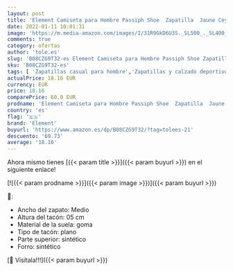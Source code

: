 ```yaml
---
layout: post
title: 'Element Camiseta para Hombre Passiph Shoe  Zapatilla  Jaune Ceylon Yellow  42 EU'
date: 2022-01-11 10:01:31
image: 'https://m.media-amazon.com/images/I/31R9GkD6U3S._SL500_._SL400_.jpg'
comments: true
category: ofertas
author: 'tole.es'
slug: 'B08CZG9T32-es Element Camiseta para Hombre Passiph Shoe Zapatilla Jaune...'
sku: 'B08CZG9T32-es'
tags: [ 'Zapatillas casual para hombre','Zapatillas y calzado deportivo para hombre','Zapatos','Zapatos para hombre','Zapatos y complementos','element','zapatilla', ]
actualPrice: 18.16 EUR
currency: EUR
price: 18.16
comparePrice: 60.0 EUR
prodname: 'Element Camiseta para Hombre Passiph Shoe  Zapatilla  Jaune Ceylon Yellow  42 EU'
country: 'es'
flag: '🇪🇸'
brand: 'Element'
buyurl: 'https://www.amazon.es/dp/B08CZG9T32/?tag=tolees-21'
descuento: '69.73'
average: '18.16'
---
```


Ahora mismo tienes [{{< param title >}}]({{< param buyurl >}}) en el siguiente enlace!

[![{{< param prodname >}}]({{< param image >}})]({{< param buyurl >}})

🔎:

- Ancho del zapato: Medio
- Altura del tacón: 05 cm
- Material de la suela: goma
- Tipo de tacón: plano
- Parte superior: sintético
- Forro: sintético

[🛒 Visítala!!!]({{< param buyurl >}})
